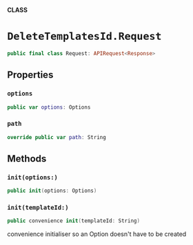 **CLASS**

# `DeleteTemplatesId.Request`

```swift
public final class Request: APIRequest<Response>
```

## Properties
### `options`

```swift
public var options: Options
```

### `path`

```swift
override public var path: String
```

## Methods
### `init(options:)`

```swift
public init(options: Options)
```

### `init(templateId:)`

```swift
public convenience init(templateId: String)
```

convenience initialiser so an Option doesn't have to be created
